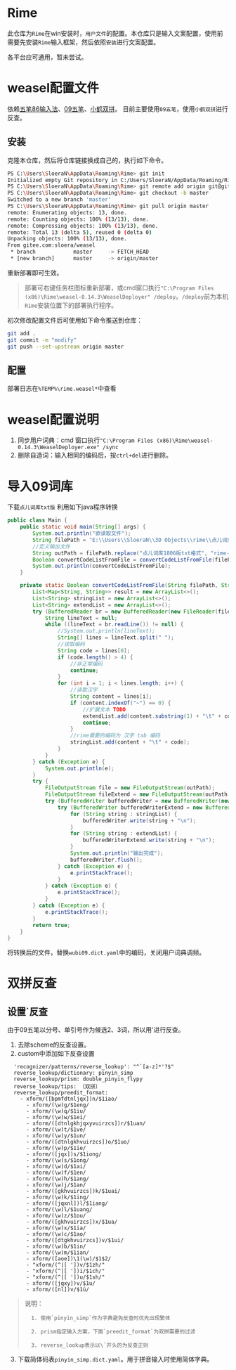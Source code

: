 # Rime

此仓库为`Rime`在win安装时，`用户文件`的配置。本仓库只是输入文案配置，使用前需要先安装`Rime`输入框架，然后依照`安装`进行文案配置。

各平台应可通用，暂未尝试。

# weasel配置文件

依赖[五笔86输入法](https://github.com/rime/rime-wubi)、[09五笔](http://gaokuan.ys168.com/)、[小鹤双拼](https://www.flypy.com/)。
目前主要使用`09五笔`，使用`小鹤双拼`进行反查。

## 安装

克隆本仓库，然后将仓库链接换成自己的，执行如下命令。
```sh
PS C:\Users\SloeraN\AppData\Roaming\Rime> git init
Initialized empty Git repository in C:/Users/SloeraN/AppData/Roaming/Rime/.git/
PS C:\Users\SloeraN\AppData\Roaming\Rime> git remote add origin git@gitee.com:sloera/weasel.git
PS C:\Users\SloeraN\AppData\Roaming\Rime> git checkout -b master
Switched to a new branch 'master'
PS C:\Users\SloeraN\AppData\Roaming\Rime> git pull origin master
remote: Enumerating objects: 13, done.
remote: Counting objects: 100% (13/13), done.
remote: Compressing objects: 100% (13/13), done.
remote: Total 13 (delta 5), reused 0 (delta 0)
Unpacking objects: 100% (13/13), done.
From gitee.com:sloera/weasel
 * branch            master     -> FETCH_HEAD
 * [new branch]      master     -> origin/master
 ```
 
 重新部署即可生效。

 > 部署可右键任务栏图标重新部署，或cmd窗口执行`"C:\Program Files (x86)\Rime\weasel-0.14.3\WeaselDeployer" /deploy`。`/deploy`前为本机`Rime`安装位置下的部署执行程序。

 初次修改配置文件后可使用如下命令推送到仓库：
 ```sh
 git add .
 git commit -m "modify"
 git push --set-upstream origin master
 ```
 ## 配置

 部署日志在`%TEMP%\rime.weasel*`中查看
 
# weasel配置说明

1. 同步用户词典：cmd 窗口执行`"C:\Program Files (x86)\Rime\weasel-0.14.3\WeaselDeployer.exe" /sync`
2. 删除自造词：输入相同的编码后，按`ctrl+del`进行删除。

# 导入09词库

下载`点儿词库txt版`
利用如下java程序转换
```java
public class Main {
    public static void main(String[] args) {
        System.out.println("欲读取文件");
        String filePath = "E:\\Users\\SloeraN\\3D Objects\\rime\\点儿词库1806版txt格式.txt";
        //定义输出文件
        String outPath = filePath.replace("点儿词库1806版txt格式", "rime-home");
        Boolean convertCodeListFromFile = convertCodeListFromFile(filePath, outPath);
        System.out.println(convertCodeListFromFile);
    }

    private static Boolean convertCodeListFromFile(String filePath, String outPath) {
        List<Map<String, String>> result = new ArrayList<>();
        List<String> stringList = new ArrayList<>();
        List<String> extendList = new ArrayList<>();
        try (BufferedReader br = new BufferedReader(new FileReader(filePath))) {
            String lineText = null;
            while ((lineText = br.readLine()) != null) {
                //System.out.println(lineText);
                String[] lines = lineText.split(" ");
                //读取编码
                String code = lines[0];
                if (code.length() > 4) {
                    //非正常编码
                    continue;
                }
                for (int i = 1; i < lines.length; i++) {
                    //读取汉字
                    String content = lines[i];
                    if (content.indexOf("~") == 0) {
                        //扩展文本 TODO
                        extendList.add(content.substring(1) + "\t" + code);
                        continue;
                    }
                    //rime需要的编码为 汉字 tab 编码
                    stringList.add(content + "\t" + code);
                }
            }
        } catch (Exception e) {
            System.out.println(e);
        }
        try {
            FileOutputStream file = new FileOutputStream(outPath);
            FileOutputStream fileExtend = new FileOutputStream(outPath.replace("rime-home", "rime-home.extend"));
            try (BufferedWriter bufferedWriter = new BufferedWriter(new OutputStreamWriter(file, "UTF-8"))) {
                try (BufferedWriter bufferedWriterExtend = new BufferedWriter(new OutputStreamWriter(fileExtend, "UTF-8"))) {
                    for (String string : stringList) {
                        bufferedWriter.write(string + "\n");
                    }
                    for (String string : extendList) {
                        bufferedWriterExtend.write(string + "\n");
                    }
                    System.out.println("输出完成");
                    bufferedWriter.flush();
                } catch (Exception e) {
                    e.printStackTrace();
                }
            } catch (Exception e) {
                e.printStackTrace();
            }
        } catch (Exception e) {
            e.printStackTrace();
        }
        return true;
    }
}
```
将转换后的文件，替换`wubi09.dict.yaml`中的编码，关闭用户词典调频。

# 双拼反查

## 设置\`反查

由于09五笔以分号、单引号作为候选2、3词，所以用\'进行反查。

1. 去除scheme的反查设置。
2. custom中添加如下反查设置

```
  'recognizer/patterns/reverse_lookup': "^`[a-z]*'?$"
  reverse_lookup/dictionary: pinyin_simp
  reverse_lookup/prism: double_pinyin_flypy
  reverse_lookup/tips: 〔双拼〕
  reverse_lookup/preedit_format:
    - xform/([bpmfdtnljqx])n/$1iao/
      - xform/(\w)g/$1eng/
      - xform/(\w)q/$1iu/
      - xform/(\w)w/$1ei/
      - xform/([dtnlgkhjqxyvuirzcs])r/$1uan/
      - xform/(\w)t/$1ve/
      - xform/(\w)y/$1un/
      - xform/([dtnlgkhvuirzcs])o/$1uo/
      - xform/(\w)p/$1ie/
      - xform/([jqx])s/$1iong/
      - xform/(\w)s/$1ong/
      - xform/(\w)d/$1ai/
      - xform/(\w)f/$1en/
      - xform/(\w)h/$1ang/
      - xform/(\w)j/$1an/
      - xform/([gkhvuirzcs])k/$1uai/
      - xform/(\w)k/$1ing/
      - xform/([jqxnl])l/$1iang/
      - xform/(\w)l/$1uang/
      - xform/(\w)z/$1ou/
      - xform/([gkhvuirzcs])x/$1ua/
      - xform/(\w)x/$1ia/
      - xform/(\w)c/$1ao/
      - xform/([dtgkhvuirzcs])v/$1ui/
      - xform/(\w)b/$1in/
      - xform/(\w)m/$1ian/
      - xform/([aoe])\1(\w)/$1$2/
      - "xform/(^|[ '])v/$1zh/"
      - "xform/(^|[ '])i/$1ch/"
      - "xform/(^|[ '])u/$1sh/"
      - xform/([jqxy])v/$1u/
      - xform/([nl])v/$1ü/
```

> 说明：
> 
> 		1. 使用`pinyin_simp`作为字典避免反查时优先出现繁体
> 
> 		2. prism指定输入方案，下面`preedit_format`为双拼需要的过滤
> 
> 		3. reverse_lookup表示以\`开头的为反查正则

3. 下载简体码表`pinyin_simp.dict.yaml`。用于拼音输入时使用简体字典。
